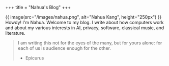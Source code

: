 +++
title = "Nahua's Blog"
+++

{{ image(src="/images/nahua.png", alt="Nahua Kang", height="250px") }}
Howdy! I'm Nahua. Welcome to my blog. I write about how computers work
and about my various interests in AI, privacy, software, classical music,
and literature.

> I am writing this not for the eyes of the many, but for yours alone: for each of us is audience enough for the other.
>
> - Epicurus
